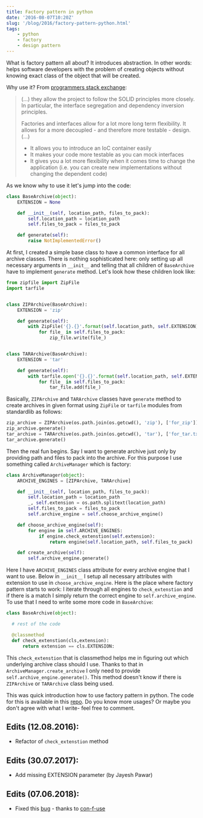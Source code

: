 ```yaml
---
title: Factory pattern in python
date: '2016-08-07T10:20Z'
slug: '/blog/2016/factory-pattern-python.html'
tags: 
    - python
    - factory
    - design pattern
---
```


What is factory pattern all about? It introduces abstraction. In other
words: helps software developers with the problem of creating objects
without knowing exact class of the object that will be created.

Why use it? From [programmers stack
exchange](http://programmers.stackexchange.com/questions/253254/why-should-i-use-a-factory-class-instead-of-direct-object-construction):

> (...) they allow the project to follow the SOLID principles more
> closely. In particular, the interface segregation and dependency
> inversion principles.
>
> Factories and interfaces allow for a lot more long term flexibility.
> It allows for a more decoupled - and therefore more testable - design.
> (...)
>
> * It allows you to introduce an IoC container easily
> * It makes your code more testable as you can mock interfaces
> * It gives you a lot more flexibility when it comes time to change
>   the application (i.e. you can create new implementations without
>   changing the dependent code)

As we know why to use it let's jump into the code:

```python
class BaseArchive(object):
    EXTENSION = None

    def __init__(self, location_path, files_to_pack):
        self.location_path = location_path
        self.files_to_pack = files_to_pack

    def generate(self):
        raise NotImplementedError()
```

At first, I created a simple base class to have a common interface for
all archive classes. There is nothing sophisticated here: only setting
up all necessary arguments in `__init__` and telling that all children
of `BaseArchive` have to implement `generate` method. Let's look how
these children look like:

```python
from zipfile import ZipFile
import tarfile


class ZIPArchive(BaseArchive):
    EXTENSION = 'zip'

    def generate(self):
        with ZipFile('{}.{}'.format(self.location_path, self.EXTENSION), 'w') as zip_file:
            for file_ in self.files_to_pack:
                zip_file.write(file_)


class TARArchive(BaseArchive):
    EXTENSION = 'tar'

    def generate(self):
        with tarfile.open('{}.{}'.format(self.location_path, self.EXTENSION), 'w') as tar_file:
            for file_ in self.files_to_pack:
                tar_file.add(file_)
```

Basically, `ZIPArchive` and `TARArchive` classes have `generate` method
to create archives in given format using `ZipFile` or `tarfile` modules
from standardlib as follows:

```python
zip_archive = ZIPArchive(os.path.join(os.getcwd(), 'zip'), ['for_zip'])
zip_archive.generate()
tar_archive = TARArchive(os.path.join(os.getcwd(), 'tar'), ['for_tar.txt'])
tar_archive.generate()
```

Then the real fun begins. Say I want to generate archive just only by
providing path and files to pack into the archive. For this purpose I
use something called `ArchiveManager` which is factory:

```python
class ArchiveManager(object):
    ARCHIVE_ENGINES = [ZIPArchive, TARArchive]

    def __init__(self, location_path, files_to_pack):
        self.location_path = location_path
        _, self.extension = os.path.splitext(location_path)
        self.files_to_pack = files_to_pack
        self.archive_engine = self.choose_archive_engine()

    def choose_archive_engine(self):
        for engine in self.ARCHIVE_ENGINES:
            if engine.check_extenstion(self.extension):
                return engine(self.location_path, self.files_to_pack)

    def create_archive(self):
        self.archive_engine.generate()
```

Here I have `ARCHIVE_ENGINES` class attribute for every archive engine
that I want to use. Below in `__init__` I setup all necessary attributes
with extension to use in `choose_archive_engine`. Here is the place
where factory pattern starts to work: I iterate through all engines to
`check_extenstion` and if there is a match I simply return the correct
engine to `self.archive_engine`. To use that I need to write some more
code in `BaseArchive`:

```python
class BaseArchive(object):

  # rest of the code

  @classmethod
  def check_extenstion(cls,extension):
      return extension == cls.EXTENSION:
```

This `check_extenstion` that is classmethod helps me in figuring out
which underlying archive class should I use. Thanks to that in
`ArchiveManager.create_archive` I only need to provide
`self.archive_engine.generate()`. This method doesn't know if there is
`ZIPArchive` or `TARArchive` class being used.

This was quick introduction how to use factory pattern in python. The
code for this is available in this
[repo](https://github.com/krzysztofzuraw/personal-blog-projects/tree/master/factory_pattern).
Do you know more usages? Or maybe you don't agree with what I write-
feel free to comment.

## Edits (12.08.2016):

* Refactor of `check_extenstion` method

## Edits (30.07.2017):

* Add missing EXTENSION parameter (by Jayesh Pawar)

## Edits (07.06.2018):

* Fixed this [bug](https://github.com/krzysztofzuraw/blog-projects/issues/1) - thanks to [con-f-use](https://github.com/con-f-use)
